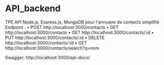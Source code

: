 # API_backend
TPE API Node.js, Express.js, MongoDB pour l'annuaire de contacts simplifié
Endpoint :
•	POST http://localhost:3000/contacts
•	GET http://localhost:3000/contacts
•	GET http://localhost:3000/contacts/:id
•	PUT http://localhost:3000/contacts/:id
•	DELETE http://localhost:3000/contacts/:id
•	GET http://localhost:3000/contacts/search?q=nom

Swagger: http://localhost:3000/api-docs/
